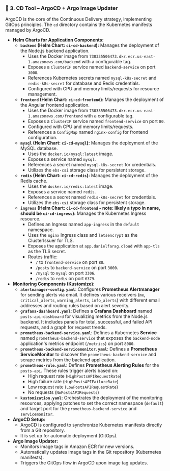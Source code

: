### 🚀 3. CD Tool – ArgoCD + Argo Image Updater

ArgoCD is the core of the Continuous Delivery strategy, implementing GitOps principles. The `cd` directory contains the Kubernetes manifests managed by ArgoCD.

  * **Helm Charts for Application Components:**
      * **`backend` (Helm Chart: `ci-cd-backend`):** Manages the deployment of the Node.js backend application.
          * Uses the Docker image from `730335506473.dkr.ecr.us-east-1.amazonaws.com/backend` with a configurable tag.
          * Exposes a `ClusterIP` service named `backend-service` on port `3000`.
          * References Kubernetes secrets named `mysql-k8s-secret` and `redis-k8s-secret` for database and Redis credentials.
          * Configured with CPU and memory limits/requests for resource management.
      * **`frontend` (Helm Chart: `ci-cd-frontend`):** Manages the deployment of the Angular frontend application.
          * Uses the Docker image from `730335506473.dkr.ecr.us-east-1.amazonaws.com/frontend` with a configurable tag.
          * Exposes a `ClusterIP` service named `frontend-service` on port `80`.
          * Configured with CPU and memory limits/requests.
          * References a `ConfigMap` named `nginx-config` for frontend configuration.
      * **`mysql` (Helm Chart: `ci-cd-mysql`):** Manages the deployment of the MySQL database.
          * Uses the `docker.io/mysql:latest` image.
          * Exposes a service named `mysql`.
          * References a secret named `mysql-k8s-secret` for credentials.
          * Utilizes the `ebs-csi` storage class for persistent storage.
      * **`redis` (Helm Chart: `ci-cd-redis`):** Manages the deployment of the Redis cache.
          * Uses the `docker.io/redis:latest` image.
          * Exposes a service named `redis`.
          * References a secret named `redis-k8s-secret` for credentials.
          * Utilizes the `ebs-csi` storage class for persistent storage.
      * **`ingress` (Helm Chart: `ci-cd-frontend` - note: likely a typo in name, should be `ci-cd-ingress`):** Manages the Kubernetes Ingress resource.
          * Defines an Ingress named `app-ingress` in the `default` namespace.
          * Uses the `nginx` Ingress class and `letsencrypt` as the ClusterIssuer for TLS.
          * Exposes the application at `app.danielfarag.cloud` with `app-tls` as the TLS secret.
          * Routes traffic:
              * `/` to `frontend-service` on port `80`.
              * `/posts` to `backend-service` on port `3000`.
              * `/mysql` to `mysql` on port `3306`.
              * `/redis` to `redis` on port `6379`.
  * **Monitoring Components (Kustomize):**
      * **`alertmanager-config.yaml`**: Configures **Prometheus Alertmanager** for sending alerts via email. It defines various receivers (`me`, `critical_alerts`, `warning_alerts`, `info_alerts`) with different email addresses and routing rules based on alert severity.
      * **`grafana-dashboard.yaml`**: Defines a **Grafana Dashboard** named `posts-api-dashboard` for visualizing metrics from the Node.js backend. It includes panels for total, successful, and failed API requests, and a graph for request trends.
      * **`prometheus-backend-service.yaml`**: Defines a Kubernetes **Service** named `prometheus-backend-service` that exposes the `backend-node` application's metrics endpoint (`/metrics`) on port `8080`.
      * **`prometheus-backend-servicemonitor.yaml`**: Defines a **Prometheus ServiceMonitor** to discover the `prometheus-backend-service` and scrape metrics from the backend application.
      * **`prometheus-rule.yaml`**: Defines **Prometheus Alerting Rules** for the `posts-api`. These rules trigger alerts based on:
          * High request rate (`HighPostsAPIRequestRate`)
          * High failure rate (`HighPostsAPIFailureRate`)
          * Low request rate (`LowPostsAPIRequestRate`)
          * No requests (`NoPostsAPIRequests`)
      * **`kustomization.yaml`**: Orchestrates the deployment of the monitoring resources, applying patches to set the correct namespace (`default`) and target port for the `prometheus-backend-service` and `servicemonitor`.
  * **ArgoCD Setup:**
      * ArgoCD is configured to synchronize Kubernetes manifests directly from a Git repository.
      * It is set up for automatic deployment (GitOps).
  * **Argo Image Updater:**
      * Monitors image tags in Amazon ECR for new versions.
      * Automatically updates image tags in the Git repository (Kubernetes manifests).
      * Triggers the GitOps flow in ArgoCD upon image tag updates.
